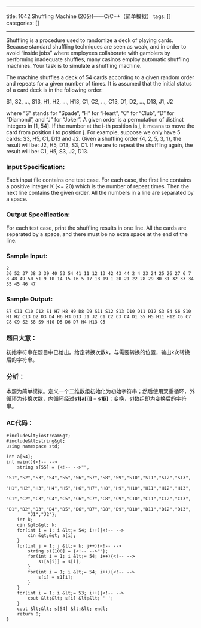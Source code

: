 
--- 
title:  1042 Shuffling Machine (20分)——C/C++（简单模拟） 
tags: []
categories: [] 

---
Shuffling is a procedure used to randomize a deck of playing cards. Because standard shuffling techniques are seen as weak, and in order to avoid “inside jobs” where employees collaborate with gamblers by performing inadequate shuffles, many casinos employ automatic shuffling machines. Your task is to simulate a shuffling machine.

The machine shuffles a deck of 54 cards according to a given random order and repeats for a given number of times. It is assumed that the initial status of a card deck is in the following order:

>  
 S1, S2, …, S13, H1, H2, …, H13, C1, C2, …, C13, D1, D2, …, D13, J1, J2 


where “S” stands for “Spade”, “H” for “Heart”, “C” for “Club”, “D” for “Diamond”, and “J” for “Joker”. A given order is a permutation of distinct integers in [1, 54]. If the number at the i-th position is j, it means to move the card from position i to position j. For example, suppose we only have 5 cards: S3, H5, C1, D13 and J2. Given a shuffling order {4, 2, 5, 3, 1}, the result will be: J2, H5, D13, S3, C1. If we are to repeat the shuffling again, the result will be: C1, H5, S3, J2, D13.

### Input Specification:

Each input file contains one test case. For each case, the first line contains a positive integer K (&lt;= 20) which is the number of repeat times. Then the next line contains the given order. All the numbers in a line are separated by a space.

### Output Specification:

For each test case, print the shuffling results in one line. All the cards are separated by a space, and there must be no extra space at the end of the line.

### Sample Input:

```
2
36 52 37 38 3 39 40 53 54 41 11 12 13 42 43 44 2 4 23 24 25 26 27 6 7 8 48 49 50 51 9 10 14 15 16 5 17 18 19 1 20 21 22 28 29 30 31 32 33 34 35 45 46 47

```

### Sample Output:

```
S7 C11 C10 C12 S1 H7 H8 H9 D8 D9 S11 S12 S13 D10 D11 D12 S3 S4 S6 S10 H1 H2 C13 D2 D3 D4 H6 H3 D13 J1 J2 C1 C2 C3 C4 D1 S5 H5 H11 H12 C6 C7 C8 C9 S2 S8 S9 H10 D5 D6 D7 H4 H13 C5

```

### 题目大意：

初始字符串在题目中已给出。给定转换次数k，与需要转换的位置，输出k次转换后的字符串。

### 分析：

本题为简单模拟。定义一个二维数组初始化为初始字符串；然后使用双重循环，外循环为转换次数，内循环经过**s1[a[i]] = s1[i]**；变换，s1数组即为变换后的字符串。

### AC代码：

```
#include&lt;iostream&gt;
#include&lt;string&gt;
using namespace std;

int a[54];
int main(){<!-- -->
	string s[55] = {<!-- -->"",
		"S1","S2","S3","S4","S5","S6","S7","S8","S9","S10","S11","S12","S13",
	    "H1","H2","H3","H4","H5","H6","H7","H8","H9","H10","H11","H12","H13",
		"C1","C2","C3","C4","C5","C6","C7","C8","C9","C10","C11","C12","C13",
		"D1","D2","D3","D4","D5","D6","D7","D8","D9","D10","D11","D12","D13",
		"J1","J2"};
	int k;
	cin &gt;&gt; k;
	for(int i = 1; i &lt;= 54; i++){<!-- -->
		cin &gt;&gt; a[i];
	}
	for(int j = 1; j &lt;= k; j++){<!-- -->
		string s1[100] = {<!-- -->""};
		for(int i = 1; i &lt;= 54; i++){<!-- -->
			s1[a[i]] = s[i];
		}
		for(int i = 1; i &lt;= 54; i++){<!-- -->
			s[i] = s1[i];
		}
	}
	for(int i = 1; i &lt;= 53; i++){<!-- -->
		cout &lt;&lt; s[i] &lt;&lt; ' ';
	}
	cout &lt;&lt; s[54] &lt;&lt; endl;
	return 0;
}

```
